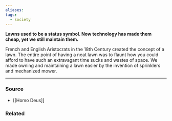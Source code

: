 ```yaml
---
aliases: 
tags:
  - society
---
```

**Lawns used to be a status symbol. Now technology has made them cheap, yet we still maintain them.**

French and English Aristocrats in the 18th Century created the concept of a lawn. The entire point of having a neat lawn was to flaunt how you could afford to have such an extravagant time sucks and wastes of space. We made owning and maintaining a lawn easier by the invention of sprinklers and mechanized mower.

---

### Source
- [[Homo Deus]]

### Related
